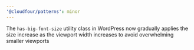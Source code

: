 ```yaml
---
'@cloudfour/patterns': minor
---
```


The `has-big-font-size` utility class in WordPress now gradually applies the size increase as the viewport width increases to avoid overwhelming smaller viewports
